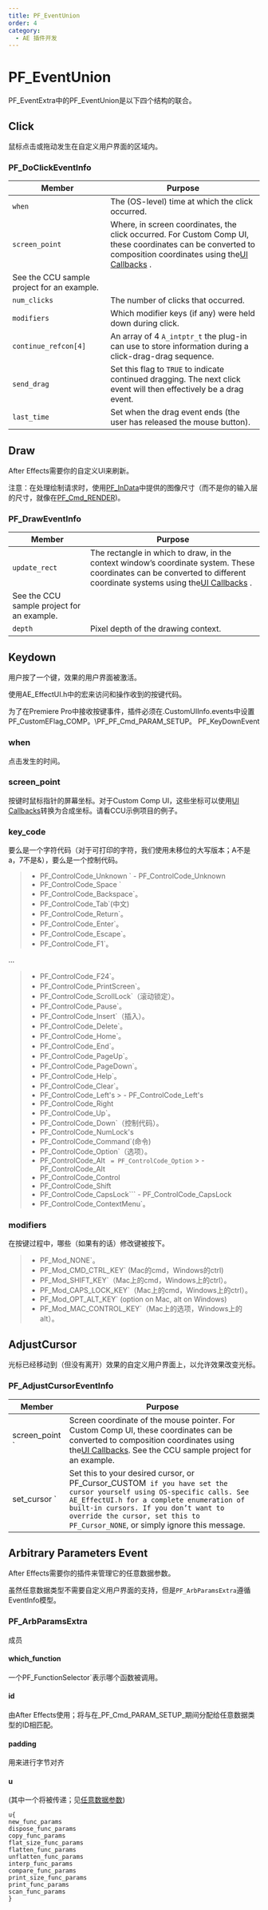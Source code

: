 ```yaml
---
title: PF_EventUnion
order: 4
category:
  - AE 插件开发
---
```

# PF_EventUnion

PF_EventExtra中的PF_EventUnion是以下四个结构的联合。

## Click

鼠标点击或拖动发生在自定义用户界面的区域内。

### PF_DoClickEventInfo

| **Member** | **Purpose** |
| ---| --- |
| `when` | The (OS-level) time at which the click occurred. |
| `screen_point` | Where, in screen coordinates, the click occurred. For Custom Comp UI, these coordinates can be converted to composition coordinates using the[UI Callbacks](ui-callbacks.html) . |
| See the CCU sample project for an example. | |
| `num_clicks` | The number of clicks that occurred. |
| `modifiers` | Which modifier keys (if any) were held down during click. |
| `continue_refcon[4]` | An array of 4 `A_intptr_t` the plug-in can use to store information during a click-drag-drag sequence. |
| `send_drag` | Set this flag to `TRUE` to indicate continued dragging. The next click event will then effectively be a drag event. |
| `last_time` | Set when the drag event ends (the user has released the mouse button). |

## Draw

After Effects需要你的自定义UI来刷新。

注意：在处理绘制请求时，使用[PF_InData](../effect-basics/PF_InData.html)中提供的图像尺寸（而不是你的输入层的尺寸，就像在[PF_Cmd_RENDER](../effect-basics/command-selectors.html))。

### PF_DrawEventInfo

| **Member** | **Purpose** |
| ---| ---|
| `update_rect` | The rectangle in which to draw, in the context window’s coordinate system. These coordinates can be converted to different coordinate systems using the[UI Callbacks](ui-callbacks.html) . |
| See the CCU sample project for an example. | |
| `depth` | Pixel depth of the drawing context. |

## Keydown

用户按了一个键，效果的用户界面被激活。

使用AE_EffectUI.h中的宏来访问和操作收到的按键代码。

为了在Premiere Pro中接收按键事件，插件必须在.CustomUIInfo.events中设置PF_CustomEFlag_COMP。\PF_PF_Cmd_PARAM_SETUP。
PF_KeyDownEvent

### when

点击发生的时间。

### screen_point

按键时鼠标指针的屏幕坐标。对于Custom Comp UI，这些坐标可以使用[UI Callbacks](https://ae-plugins.docsforadobe.dev/effect-ui-events/ui-callbacks.html#effect-ui-events-ui-callbacks)转换为合成坐标。请看CCU示例项目的例子。

### key_code

要么是一个字符代码（对于可打印的字符，我们使用未移位的大写版本；A不是a，7不是&），要么是一个控制代码。

> - PF_ControlCode_Unknown ` - PF_ControlCode_Unknown
> - PF_ControlCode_Space `
> - PF_ControlCode_Backspace`。
> - PF_ControlCode_Tab`(中文)
> - PF_ControlCode_Return`。
> - PF_ControlCode_Enter`。
> - PF_ControlCode_Escape`。
> - PF_ControlCode_F1`。

…

> - PF_ControlCode_F24`。
> - PF_ControlCode_PrintScreen`。
> - PF_ControlCode_ScrollLock`（滚动锁定）。
> - PF_ControlCode_Pause`。
> - PF_ControlCode_Insert`（插入）。
> - PF_ControlCode_Delete`。
> - PF_ControlCode_Home`。
> - PF_ControlCode_End`。
> - PF_ControlCode_PageUp`。
> - PF_ControlCode_PageDown`。
> - PF_ControlCode_Help`。
> - PF_ControlCode_Clear`。
> - PF_ControlCode_Left's > - PF_ControlCode_Left's
> - PF_ControlCode_Right
> - PF_ControlCode_Up`。
> - PF_ControlCode_Down`（控制代码）。
> - PF_ControlCode_NumLock's
> - PF_ControlCode_Command`(命令)
> - PF_ControlCode_Option`（选项）。
> - PF_ControlCode_Alt ` = PF_ControlCode_Option` > - PF_ControlCode_Alt
> - PF_ControlCode_Control
> - PF_ControlCode_Shift
> - PF_ControlCode_CapsLock``` - PF_ControlCode_CapsLock
> - PF_ControlCode_ContextMenu`。

### modifiers

在按键过程中，哪些（如果有的话）修改键被按下。

> - PF_Mod_NONE`。
> - PF_Mod_CMD_CTRL_KEY` (Mac的cmd，Windows的ctrl)
> - PF_Mod_SHIFT_KEY`（Mac上的cmd，Windows上的ctrl）。
> - PF_Mod_CAPS_LOCK_KEY`（Mac上的cmd，Windows上的ctrl）。
> - PF_Mod_OPT_ALT_KEY` (option on Mac, alt on Windows)
> - PF_Mod_MAC_CONTROL_KEY`（Mac上的选项，Windows上的alt）。

## AdjustCursor

光标已经移动到（但没有离开）效果的自定义用户界面上，以允许效果改变光标。

### PF_AdjustCursorEventInfo

| **Member** | **Purpose** |
| --- | ---|
| screen_point ` | Screen coordinate of the mouse pointer. For Custom Comp UI, these coordinates can be converted to composition coordinates using the[UI Callbacks](https://ae-plugins.docsforadobe.dev/effect-ui-events/ui-callbacks.html#effect-ui-events-ui-callbacks). See the CCU sample project for an example. | | modifiers` | What, if any, modifier keys were held down when the message was sent. |
| set_cursor ` | Set this to your desired cursor, or PF_Cursor_CUSTOM` if you have set the cursor yourself using OS-specific calls. See AE_EffectUI.h for a complete enumeration of built-in cursors. If you don’t want to override the cursor, set this to PF_Cursor_NONE`, or simply ignore this message. |

## Arbitrary Parameters Event

After Effects需要你的插件来管理它的任意数据参数。

虽然任意数据类型不需要自定义用户界面的支持，但是`PF_ArbParamsExtra`遵循EventInfo模型。

### PF_ArbParamsExtra

成员

#### which_function

一个PF_FunctionSelector`表示哪个函数被调用。

#### id

由After Effects使用；将与在_PF_Cmd_PARAM_SETUP_期间分配给任意数据类型的ID相匹配。

#### padding

用来进行字节对齐

#### u

(其中一个将被传递；见[任意数据参数](https://ae-plugins.docsforadobe.dev/effect-details/arbitrary-data-parameters.html#effect-details-arbitrary-data-parameters))

```
u{
new_func_params
dispose_func_params
copy_func_params
flat_size_func_params
flatten_func_params
unflatten_func_params
interp_func_params
compare_func_params
print_size_func_params
print_func_params
scan_func_params
}
```